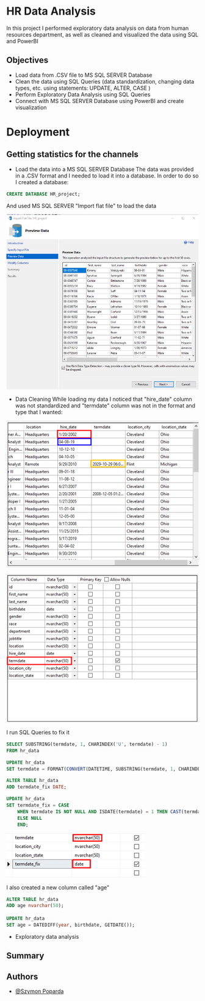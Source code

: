 # HR Data Analysis

In this project I performed exploratory data analysis on data from human resources department, as well as cleaned and visualized the data using SQL and PowerBI




## Objectives

- Load data from .CSV file to MS SQL SERVER Database
- Clean the data using SQL Queries (data standardization, changing data types, etc. using statements: UPDATE, ALTER, CASE )
- Perform Exploratory Data Analysis using SQL Queries
- Connect with MS SQL SERVER Database using PowerBI and create visualization



# Deployment
## Getting statistics for the channels

- Load the data into a MS SQL SERVER Database
The data was provided in a .CSV format and I needed to load it into a database. In order to do so I created a database:
```sql
CREATE DATABASE HR_project;
```

And used MS SQL SERVER "Import flat file" to load the data

![](images/load_data.png)

- Data Cleaning
While loading my data I noticed that "hire_date" column was not standardized and "termdate" column was not in the format and type that I wanted:


![](images/load_data_cleaning.png)

![](images/load_data_cleaning2.png)

I run SQL Queries to fix it

```sql
SELECT SUBSTRING(termdate, 1, CHARINDEX('U', termdate) - 1)
FROM hr_data
```

```sql
UPDATE hr_data
SET termdate = FORMAT(CONVERT(DATETIME, SUBSTRING(termdate, 1, CHARINDEX('U', termdate) - 1), 120), 'yyyy-MM-dd')
```

```sql
ALTER TABLE hr_data
ADD termdate_fix DATE;
```

```sql
UPDATE hr_data
SET termdate_fix = CASE
	WHEN termdate IS NOT NULL AND ISDATE(termdate) = 1 THEN CAST(termdate AS DATETIME)
	ELSE NULL 
	END;
```
![](images/termdate_clean.png)

I also created a new column called "age"
```sql
ALTER TABLE hr_data
ADD age nvarchar(50);

UPDATE hr_data
SET age = DATEDIFF(year, birthdate, GETDATE());
```

- Exploratory data analysis

## Summary

## Authors

- [@Szymon Poparda](https://www.linkedin.com/in/szymon-poparda-02b96a248/)
